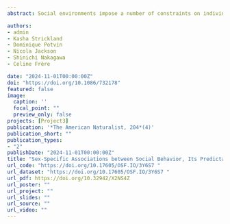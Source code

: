 ```yaml
---
abstract: Social environments impose a number of constraints on individuals’ behavior. These constraints have been hypothesized to generate behavioral variation among individuals, social responsiveness, and within-individual behavioral consistency (also termed “predictability”). In particular, the social niche specialization hypothesis posits that higher levels of competition associated with higher population density should increase among-individual behavioral variation and individual predictability as a way to reduce conflicts. Being predictable should hence have fitness benefits in group-living animals. However, to date empirical studies of the fitness consequences of behavioral predictability remain scarce. In this study, we investigated the associations between social behavior, its predictability, and fitness in the eastern water dragon (Intellagama lesueurii), a wild gregarious lizard. Since this species is sexually dimorphic, we examined these patterns both between sexes and among individuals. Although females were more sociable than males, there was no evidence for sex differences in among-individual variation or predictability. However, females exhibited positive associations between social behavior, its predictability, and survival, while males exhibited only a positive association between mean social behavior and fitness. These findings hence partly support predictions from the social niche specialization hypothesis and suggest that the function of social predictability may be sex dependent.

authors:
- admin
- Kasha Strickland
- Dominique Potvin
- Nicola Jackson
- Shinichi Nakagawa
- Celine Frère

date: "2024-11-01T00:00:00Z"
doi: "https://doi.org/10.1086/732178"
featured: false
image:
  caption: ''
  focal_point: ""
  preview_only: false
projects: [Project3]
publication: '*The American Naturalist, 204*(4)'
publication_short: ""
publication_types:
- "2"
publishDate: "2024-11-01T00:00:00Z"
title: "Sex-Specific Associations between Social Behavior, Its Predictability, and Fitness in a Wild Lizard"
url_code: "https://doi.org/10.17605/OSF.IO/3Y6S7 "
url_dataset: "https://doi.org/10.17605/OSF.IO/3Y6S7 "
url_pdf: https://doi.org/10.32942/X2NS4Z
url_poster: ""
url_project: ""
url_slides: ""
url_source: ""
url_video: ""
---
```


